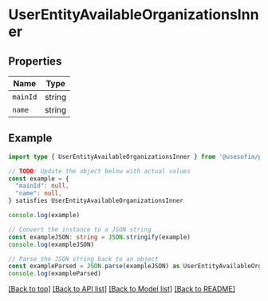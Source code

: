 
# UserEntityAvailableOrganizationsInner


## Properties

Name | Type
------------ | -------------
`mainId` | string
`name` | string

## Example

```typescript
import type { UserEntityAvailableOrganizationsInner } from '@usesofia/pegasus-ai-api-sdk'

// TODO: Update the object below with actual values
const example = {
  "mainId": null,
  "name": null,
} satisfies UserEntityAvailableOrganizationsInner

console.log(example)

// Convert the instance to a JSON string
const exampleJSON: string = JSON.stringify(example)
console.log(exampleJSON)

// Parse the JSON string back to an object
const exampleParsed = JSON.parse(exampleJSON) as UserEntityAvailableOrganizationsInner
console.log(exampleParsed)
```

[[Back to top]](#) [[Back to API list]](../README.md#api-endpoints) [[Back to Model list]](../README.md#models) [[Back to README]](../README.md)



